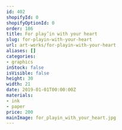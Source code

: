 ```yaml
---
id: 402
shopifyId: 0
shopifyOptionId: 0
order: 186
title: For play’in with your heart
slug: for-playin-with-your-heart
url: art-works/for-playin-with-your-heart
aliases: []
categories:
- graphics
inStock: false
isVisible: false
height: 30
width: 21
date: 2019-01-01T00:00:00Z
materials:
- ink
- paper
price: 200
mainImage: for_playin_with_your_heart.jpg
---
```

